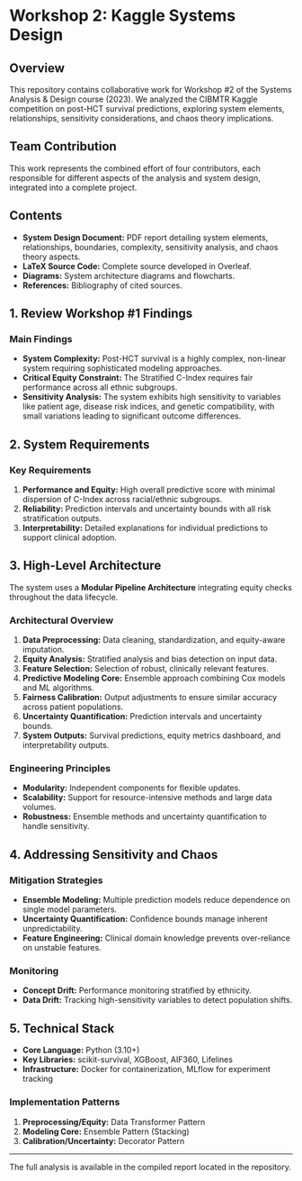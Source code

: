 # Workshop 2: Kaggle Systems Design

## Overview

This repository contains collaborative work for Workshop #2 of the Systems Analysis & Design course (2023). We analyzed the CIBMTR Kaggle competition on post-HCT survival predictions, exploring system elements, relationships, sensitivity considerations, and chaos theory implications.

## Team Contribution

This work represents the combined effort of four contributors, each responsible for different aspects of the analysis and system design, integrated into a complete project.

## Contents

- **System Design Document:** PDF report detailing system elements, relationships, boundaries, complexity, sensitivity analysis, and chaos theory aspects.
- **LaTeX Source Code:** Complete source developed in Overleaf.
- **Diagrams:** System architecture diagrams and flowcharts.
- **References:** Bibliography of cited sources.

## 1. Review Workshop #1 Findings

### Main Findings

* **System Complexity:** Post-HCT survival is a highly complex, non-linear system requiring sophisticated modeling approaches.
* **Critical Equity Constraint:** The Stratified C-Index requires fair performance across all ethnic subgroups.
* **Sensitivity Analysis:** The system exhibits high sensitivity to variables like patient age, disease risk indices, and genetic compatibility, with small variations leading to significant outcome differences.

## 2. System Requirements

### Key Requirements

1. **Performance and Equity:** High overall predictive score with minimal dispersion of C-Index across racial/ethnic subgroups.
2. **Reliability:** Prediction intervals and uncertainty bounds with all risk stratification outputs.
3. **Interpretability:** Detailed explanations for individual predictions to support clinical adoption.

## 3. High-Level Architecture

The system uses a **Modular Pipeline Architecture** integrating equity checks throughout the data lifecycle.

### Architectural Overview

1. **Data Preprocessing:** Data cleaning, standardization, and equity-aware imputation.
2. **Equity Analysis:** Stratified analysis and bias detection on input data.
3. **Feature Selection:** Selection of robust, clinically relevant features.
4. **Predictive Modeling Core:** Ensemble approach combining Cox models and ML algorithms.
5. **Fairness Calibration:** Output adjustments to ensure similar accuracy across patient populations.
6. **Uncertainty Quantification:** Prediction intervals and uncertainty bounds.
7. **System Outputs:** Survival predictions, equity metrics dashboard, and interpretability outputs.

### Engineering Principles

* **Modularity:** Independent components for flexible updates.
* **Scalability:** Support for resource-intensive methods and large data volumes.
* **Robustness:** Ensemble methods and uncertainty quantification to handle sensitivity.

## 4. Addressing Sensitivity and Chaos

### Mitigation Strategies

* **Ensemble Modeling:** Multiple prediction models reduce dependence on single model parameters.
* **Uncertainty Quantification:** Confidence bounds manage inherent unpredictability.
* **Feature Engineering:** Clinical domain knowledge prevents over-reliance on unstable features.

### Monitoring

* **Concept Drift:** Performance monitoring stratified by ethnicity.
* **Data Drift:** Tracking high-sensitivity variables to detect population shifts.

## 5. Technical Stack

* **Core Language:** Python (3.10+)
* **Key Libraries:** scikit-survival, XGBoost, AIF360, Lifelines
* **Infrastructure:** Docker for containerization, MLflow for experiment tracking

### Implementation Patterns

1. **Preprocessing/Equity:** Data Transformer Pattern
2. **Modeling Core:** Ensemble Pattern (Stacking)
3. **Calibration/Uncertainty:** Decorator Pattern

---

The full analysis is available in the compiled report located in the repository.
